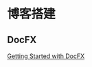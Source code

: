# 博客搭建

## DocFX

[ Getting Started with DocFX](http://hellosnow.github.io/docfx/tutorial/docfx_getting_started.html)
